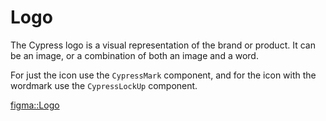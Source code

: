 <script lang="ts" setup>
import { CypressMark, CypressLockUp } from '@cypress-design/vue-logo'
</script>

# Logo

<DemoWrapper>
  <div class="flex items-center justify-center gap-8 mb-4">
    <div class="p-4">
      <CypressLockUp class="w-[119px] h-[48px]" />
    </div>
    <div class="p-4">
      <CypressLockUp class="w-[119px] h-[48px]" variant="color-dark" />
    </div>
    <div class="bg-gray-1000 p-4 rounded">
      <CypressLockUp class="w-[119px] h-[48px]" variant="color-white" />
    </div>
  </div>
  <div class="flex items-center justify-center gap-8">
    <div class="p-4">
      <CypressMark class="w-[48px] h-[48px]" />
    </div>
    <div class="p-4">
      <CypressMark class="w-[48px] h-[48px]" variant="color-dark" />
    </div>
    <div class="p-4 bg-gray-1000 rounded">
      <CypressMark class="w-[48px] h-[48px]" variant="color-white" />
    </div>
  </div>
</DemoWrapper>

The Cypress logo is a visual representation of the brand or product. It can be an image, or a combination of both an image and a word.

For just the icon use the `CypressMark` component, and for the icon with the wordmark use the `CypressLockUp` component.

[figma::Logo](https://www.figma.com/file/1WJ3GVQyMV5e7xVxPg3yID/Design-System?type=design&node-id=3125-4344&mode=design&t=Vy6yz2hD7pjlD3N1-4)
